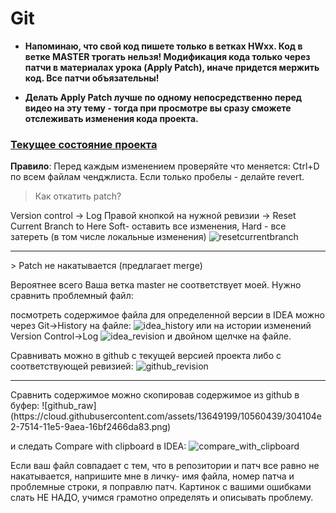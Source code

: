 Git
==============

- **Напоминаю, что cвой код пишете только в ветках HWxx. Код в ветке MASTER трогать нельзя!
Модификация кода только через патчи в материалах урока (Apply Patch), иначе придется мержить код.
Все патчи объязательны!**

- **Делать Apply Patch лучше по одному непосредственно перед видео на эту тему - тогда при просмотре вы сразу сможете отслеживать изменения кода проекта.**

### <a href="https://github.com/JavaWebinar/topjava05/commits/master">Текущее состояние проекта</a>

**Правило**: Перед каждым изменением проверяйте что меняется: Ctrl+D по всем файлам ченджлиста.
Если только пробелы - делайте revert.

> Как откатить patch?

Version control -> Log
Правой кнопкой на нужной ревизии -> Reset Current Branch to Here
Soft- оставить все изменения, Hard - все затереть (в том числе локальные изменения)
![resetcurrentbranch](https://cloud.githubusercontent.com/assets/13649199/10559911/03be0a98-7503-11e5-98c6-eea3f062aba5.png)

<hr>
> Patch не накатывается (предлагает merge)

Вероятнее всего Ваша ветка master не соответствует моей.
Нужно сравнить проблемный файл:

посмотреть содержимое файла для определенной версии в IDEA можно
через Git->History на файле:
![idea_history](https://cloud.githubusercontent.com/assets/13649199/10560189/9f6b6046-750b-11e5-863e-6084cdeeb3ed.png)
или на истории изменений Version Control->Log
![idea_revision](https://cloud.githubusercontent.com/assets/13649199/10560200/e585d67e-750b-11e5-865c-a9485c68435f.png)
и двойном щелчке на файле.

Сравнивать можно в github с текущей версией проекта либо с соответствующей ревизией:
![github_revision](https://cloud.githubusercontent.com/assets/13649199/10560234/347dbeda-750d-11e5-8b03-a1b62b94166d.png)

<hr>
Сравнить содержимое можно скопировав содержимое из github в буфер:
![github_raw](https://cloud.githubusercontent.com/assets/13649199/10560439/304104e2-7514-11e5-9aea-16bf2466da83.png)

и следать Compare with clipboard в IDEA:
![compare_with_clipboard](https://cloud.githubusercontent.com/assets/13649199/10560411/4be3809a-7513-11e5-914e-94b4efb5b08e.png)

Если ваш файл совпадает с тем, что в репозитории и патч все равно не накатывается, напришите мне в личку- имя файла, номер патча и проблемные строки, я поправлю патч. Картинок с вашими ошибками слать НЕ НАДО, учимся грамотно определять и описывать проблему.